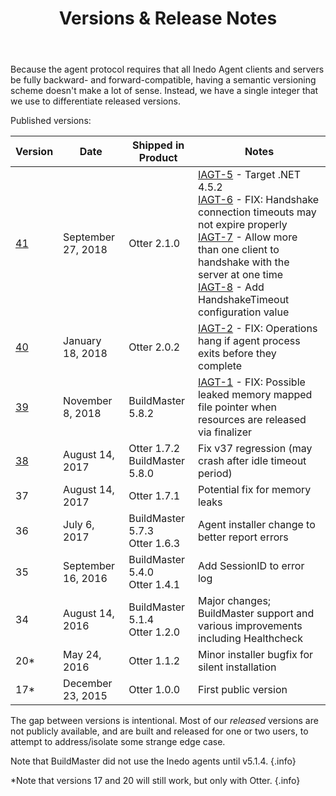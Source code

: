 ﻿---
title: Versions & Release Notes
sequence: 30
keywords: inedo, inedo agent, upgrading
---

Because the agent protocol requires that all Inedo Agent clients and servers be fully backward- and forward-compatible, having a semantic versioning scheme doesn't make a lot of sense. Instead, we have a single integer that we use to differentiate released versions.

Published versions:


| Version | Date | Shipped in Product | Notes |
| ------- |------| ------------------ |-------|
| [41](http://cdn.inedo.com/downloads/inedo-agent/InedoAgentSetup.41.exe) | September 27, 2018 | Otter 2.1.0 | [IAGT-5](https://inedo.myjetbrains.com/youtrack/issue/IAGT-5) - Target .NET 4.5.2<br/>[IAGT-6](https://inedo.myjetbrains.com/youtrack/issue/IAGT-6) - FIX: Handshake connection timeouts may not expire properly<br/>[IAGT-7](https://inedo.myjetbrains.com/youtrack/issue/IAGT-7) - Allow more than one client to handshake with the server at one time<br/>[IAGT-8](https://inedo.myjetbrains.com/youtrack/issue/IAGT-8) - Add HandshakeTimeout configuration value  |
| [40](http://cdn.inedo.com/downloads/inedo-agent/InedoAgentSetup.40.exe) | January 18, 2018 | Otter 2.0.2 | [IAGT-2](https://inedo.myjetbrains.com/youtrack/issue/IAGT-2) - FIX: Operations hang if agent process exits before they complete |
| [39](http://cdn.inedo.com/downloads/inedo-agent/InedoAgentSetup.39.exe) | November 8, 2018 | BuildMaster 5.8.2 | [IAGT-1](https://inedo.myjetbrains.com/youtrack/issue/IAGT-1) - FIX: Possible leaked memory mapped file pointer when resources are released via finalizer |
| [38](http://cdn.inedo.com/downloads/inedo-agent/InedoAgentSetup.38.exe) | August 14, 2017 | Otter 1.7.2<br/>BuildMaster 5.8.0 | Fix v37 regression (may crash after idle timeout period) |
| 37 | August 14, 2017 | Otter 1.7.1 | Potential fix for memory leaks |
| 36 | July 6, 2017 | BuildMaster 5.7.3<br/>Otter 1.6.3 | Agent installer change to better report errors |
| 35 | September 16, 2016 | BuildMaster 5.4.0<br/>Otter 1.4.1 | Add SessionID to error log |
| 34 | August 14, 2016 | BuildMaster 5.1.4<br/>Otter 1.2.0 | Major changes; BuildMaster support and various improvements including Healthcheck |
| 20* | May 24, 2016 | Otter 1.1.2 | Minor installer bugfix for silent installation |
| 17* | December 23, 2015 | Otter 1.0.0 | First public version |

The gap between versions is intentional. Most of our *released* versions are not publicly available, and are built and released for one or two users, to attempt to address/isolate some strange edge case.

Note that BuildMaster did not use the Inedo agents until v5.1.4. {.info}

*Note that versions 17 and 20 will still work, but only with Otter. {.info}
